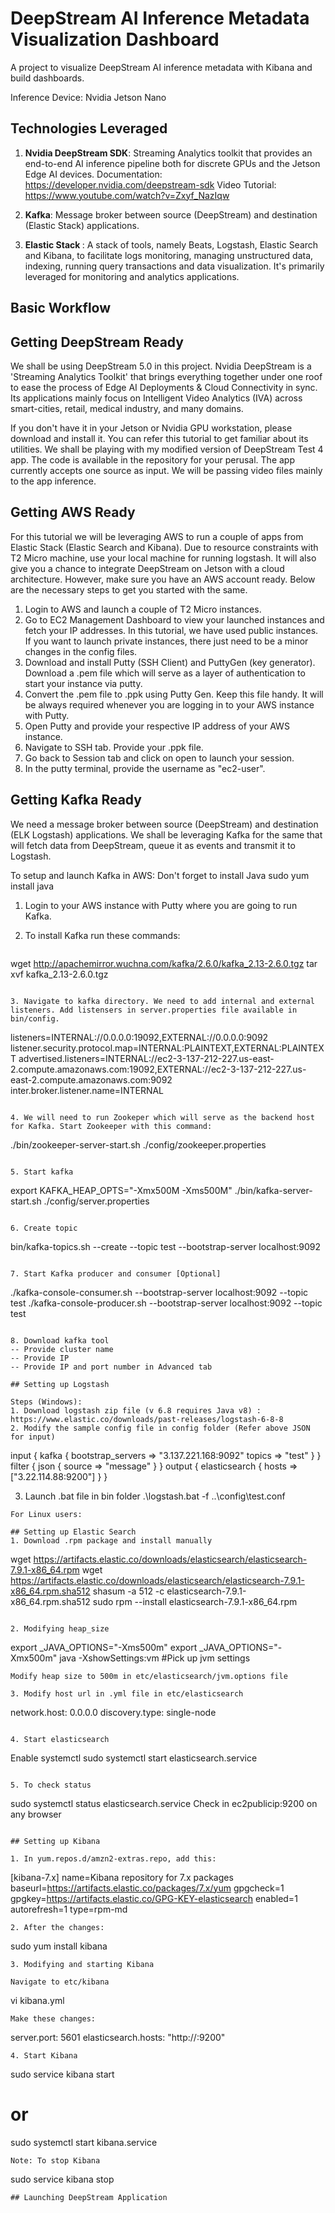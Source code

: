 # DeepStream AI Inference Metadata Visualization Dashboard
A project to visualize DeepStream AI inference metadata with Kibana and build dashboards. 

Inference Device: Nvidia Jetson Nano

## Technologies Leveraged
1. <b>Nvidia DeepStream SDK</b>: Streaming Analytics toolkit that provides an end-to-end AI inference pipeline both for discrete GPUs and the Jetson Edge AI devices. 
   Documentation: https://developer.nvidia.com/deepstream-sdk
   Video Tutorial: https://www.youtube.com/watch?v=Zxyf_NazIqw

2. <b>Kafka</b>: Message broker between source (DeepStream) and destination (Elastic Stack) applications. 
3. <b>Elastic Stack </b>: A stack of tools, namely Beats, Logstash, Elastic Search and Kibana, to facilitate logs monitoring, managing unstructured data, indexing, running query transactions and data visualization. It's primarily leveraged for monitoring and analytics applications. 

## Basic Workflow

## Getting DeepStream Ready
We shall be using DeepStream 5.0 in this project. Nvidia DeepStream is a 'Streaming Analytics Toolkit' that brings everything together under one roof to ease the process of Edge AI Deployments & Cloud Connectivity in sync. Its applications mainly focus on Intelligent Video Analytics (IVA) across smart-cities, retail, medical industry, and many domains.

If you don't have it in your Jetson or Nvidia GPU workstation, please download and install it. You can refer this tutorial to get familiar about its utilities. We shall be playing with my modified version of DeepStream Test 4 app. The code is available in the repository for your perusal. The app currently accepts one source as input. We will be passing video files mainly to the app inference.

## Getting AWS Ready
For this tutorial we will be leveraging AWS to run a couple of apps from Elastic Stack (Elastic Search and Kibana). Due to resource constraints with T2 Micro machine, use your local machine for running logstash. It will also give you a chance to integrate DeepStream on Jetson with a cloud architecture. However, make sure you have an AWS account ready. Below are the necessary steps to get you started with the same. 

1. Login to AWS and launch a couple of T2 Micro instances. 
2. Go to EC2 Management Dashboard to view your launched instances and fetch your IP addresses. In this tutorial, we have used public instances. If you want to launch private instances, there just need to be a minor changes in the config files. 
3. Download and install Putty (SSH Client) and PuttyGen (key generator). Download a .pem file which will serve as a layer of authentication to start your instance via putty. 
4. Convert the .pem file to .ppk using Putty Gen. Keep this file handy. It will be always required whenever you are logging in to your AWS instance with Putty.
5. Open Putty and provide your respective IP address of your AWS instance. 
6. Navigate to SSH tab. Provide your .ppk file. 
7. Go back to Session tab and click on open to launch your session. 
8. In the putty terminal, provide the username as "ec2-user". 

## Getting Kafka Ready
We need a message broker between source (DeepStream) and destination (ELK Logstash) applications. We shall be leveraging Kafka for the same that will fetch data from DeepStream, queue it as events and transmit it to Logstash. 

To setup and launch Kafka in AWS:
Don't forget to install Java
sudo yum install java
1. Login to your AWS instance with Putty where you are going to run Kafka. 

2. To install Kafka run these commands:
	```
  wget http://apachemirror.wuchna.com/kafka/2.6.0/kafka_2.13-2.6.0.tgz
	tar xvf kafka_2.13-2.6.0.tgz
  ```

3. Navigate to kafka directory. We need to add internal and external listeners. Add listensers in server.properties file available in bin/config.
``` 
listeners=INTERNAL://0.0.0.0:19092,EXTERNAL://0.0.0.0:9092
listener.security.protocol.map=INTERNAL:PLAINTEXT,EXTERNAL:PLAINTEXT
advertised.listeners=INTERNAL://ec2-3-137-212-227.us-east-2.compute.amazonaws.com:19092,EXTERNAL://ec2-3-137-212-227.us-east-2.compute.amazonaws.com:9092
inter.broker.listener.name=INTERNAL
```

4. We will need to run Zookeper which will serve as the backend host for Kafka. Start Zookeeper with this command:
```
./bin/zookeeper-server-start.sh ./config/zookeeper.properties
```

5. Start kafka
```
export KAFKA_HEAP_OPTS="-Xmx500M -Xms500M"
./bin/kafka-server-start.sh ./config/server.properties
```

6. Create topic
```
bin/kafka-topics.sh --create --topic test --bootstrap-server localhost:9092
```

7. Start Kafka producer and consumer [Optional]
```
./kafka-console-consumer.sh --bootstrap-server localhost:9092 --topic test
./kafka-console-producer.sh --bootstrap-server localhost:9092 --topic test
```

8. Download kafka tool
-- Provide cluster name
-- Provide IP
-- Provide IP and port number in Advanced tab

## Setting up Logstash

Steps (Windows):
1. Download logstash zip file (v 6.8 requires Java v8) : https://www.elastic.co/downloads/past-releases/logstash-6-8-8
2. Modify the sample config file in config folder (Refer above JSON for input)
```
input {
  kafka {
    bootstrap_servers => "3.137.221.168:9092"
    topics => "test"
    }
}
filter {
      json {
        source => "message"
      }
}
output {
  elasticsearch {
    hosts => ["3.22.114.88:9200"]
  }
}

3. Launch .bat file in bin folder
.\logstash.bat -f ..\config\test.conf
```
For Linux users: 

## Setting up Elastic Search
1. Download .rpm package and install manually
```
wget https://artifacts.elastic.co/downloads/elasticsearch/elasticsearch-7.9.1-x86_64.rpm
wget https://artifacts.elastic.co/downloads/elasticsearch/elasticsearch-7.9.1-x86_64.rpm.sha512
shasum -a 512 -c elasticsearch-7.9.1-x86_64.rpm.sha512 
sudo rpm --install elasticsearch-7.9.1-x86_64.rpm
```

2. Modifying heap_size
```
export _JAVA_OPTIONS="-Xms500m"
export _JAVA_OPTIONS="-Xmx500m"
java -XshowSettings:vm #Pick up jvm settings
```
Modify heap size to 500m in etc/elasticsearch/jvm.options file

3. Modify host url in .yml file in etc/elasticsearch
```
network.host: 0.0.0.0
discovery.type: single-node
```

4. Start elasticsearch
```
Enable systemctl
sudo systemctl start elasticsearch.service
```

5. To check status
```
sudo systemctl status elasticsearch.service
Check in ec2publicip:9200 on any browser
```

## Setting up Kibana

1. In yum.repos.d/amzn2-extras.repo, add this:
```
[kibana-7.x]
name=Kibana repository for 7.x packages
baseurl=https://artifacts.elastic.co/packages/7.x/yum
gpgcheck=1
gpgkey=https://artifacts.elastic.co/GPG-KEY-elasticsearch
enabled=1
autorefresh=1
type=rpm-md
```
2. After the changes:
```
sudo yum install kibana
```
3. Modifying and starting Kibana

Navigate to etc/kibana
```
vi kibana.yml
```
Make these changes:
```
server.port: 5601
elasticsearch.hosts: "http://<ec2publicip>:9200"
```
4. Start Kibana
```
sudo service kibana start
# or 
sudo systemctl start kibana.service
```
Note: To stop Kibana
```
sudo service kibana stop
```
## Launching DeepStream Application


  